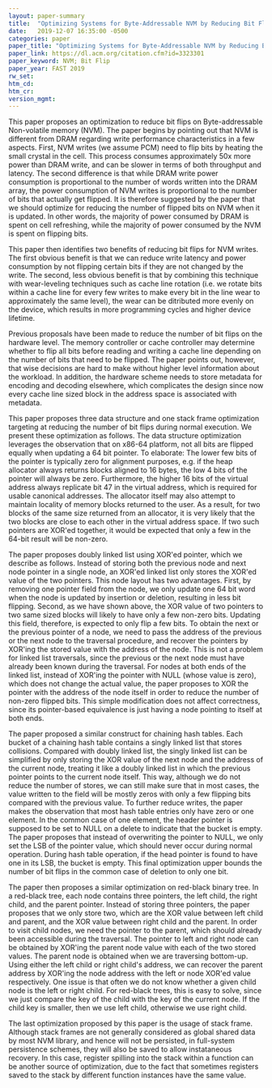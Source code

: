 ```yaml
---
layout: paper-summary
title:  "Optimizing Systems for Byte-Addressable NVM by Reducing Bit Flipping"
date:   2019-12-07 16:35:00 -0500
categories: paper
paper_title: "Optimizing Systems for Byte-Addressable NVM by Reducing Bit Flipping"
paper_link: https://dl.acm.org/citation.cfm?id=3323301
paper_keyword: NVM; Bit Flip
paper_year: FAST 2019
rw_set:
htm_cd:
htm_cr:
version_mgmt:
---
```


This paper proposes an optimization to reduce bit flips on Byte-addressable Non-volatile memory (NVM). The paper begins by
pointing out that NVM is different from DRAM regarding write performance characteristics in a few aspects. First, NVM writes 
(we assume PCM) need to flip bits by heating the small crystal in the cell. This process consumes approximately 50x more 
power than DRAM write, and can be slower in terms of both throughput and latency. The second difference is that while 
DRAM write power consumption is proportional to the number of words written into the DRAM array, the power consumption of 
NVM writes is proportional to the number of bits that actually get flipped. It is therefore suggested by the paper that we 
should optimize for reducing the number of flipped bits on NVM when it is updated. In other words, the majority of power
consumed by DRAM is spent on cell refreshing, while the majority of power consumed by the NVM is spent on flipping bits.

This paper then identifies two benefits of reducing bit flips for NVM writes. The first obvious benefit is that we can 
reduce write latency and power consumption by not flipping certain bits if they are not changed by the write. The second,
less obvious benefit is that by combining this technique with wear-leveling techniques such as cache line rotation (i.e.
we rotate bits within a cache line for every few writes to make every bit in the line wear to approximately the same level), 
the wear can be ditributed more evenly on the device, which results in more programming cycles and higher device lifetime.

Previous proposals have been made to reduce the number of bit flips on the hardware level. The memory controller or cache
controller may determine whether to flip all bits before reading and writing a cache line depending on the number of bits
that need to be flipped. The paper points out, however, that wise decisions are hard to make without higher level information
about the workload. In addition, the hardware scheme needs to store metadata for encoding and decoding elsewhere, which 
complicates the design since now every cache line sized block in the address space is associated with metadata.

This paper proposes three data structure and one stack frame optimization targeting at reducing the number of bit flips
during normal execution. We present these optimization as follows. The data structure optimization leverages the observation
that on x86-64 platform, not all bits are flipped equally when updating a 64 bit pointer. To elaborate: The lower few bits
of the pointer is typically zero for alignment purposes, e.g. if the heap allocator always returns blocks aligned to 16 bytes,
the low 4 bits of the pointer will always be zero. Furthermore, the higher 16 bits of the virtual address always replicate 
bit 47 in the virtual address, which is required for usable canonical addresses. The allocator itself may also attempt
to maintain locality of memory blocks returned to the user. As a result, for two blocks of the same size returned from 
an allocator, it is very likely that the two blocks are close to each other in the virtual address space. If two such
pointers are XOR'ed together, it would be expected that only a few in the 64-bit result will be non-zero. 

The paper proposes doubly linked list using XOR'ed pointer, which we describe as follows. Instead of storing both the 
previous node and next node pointer in a single node, an XOR'ed linked list only stores the XOR'ed value of the two pointers.
This node layout has two advantages. First, by removing one pointer field from the node, we only update one 64 bit word
when the node is updated by insertion or deletion, resulting in less bit flipping. Second, as we have shown above, the XOR
value of two pointers to two same sized blocks will likely to have only a few non-zero bits. Updating this field, therefore, 
is expected to only flip a few bits. To obtain the next or the previous pointer of a node, we need to pass the address
of the previous or the next node to the traversal procedure, and recover the pointers by XOR'ing the stored value with
the address of the node. This is not a problem for linked list traversals, since the previous or the next node must have 
already been known during the traversal. For nodes at both ends of the linked list, instead of XOR'ing the pointer with 
NULL (whose value is zero), which does not change the actual value, the paper proposes to XOR the pointer with the address
of the node itself in order to reduce the number of non-zero flipped bits. This simple modification does not affect correctness,
since its pointer-based equivalence is just having a node pointing to itself at both ends.

The paper proposed a similar construct for chaining hash tables. Each bucket of a chaining hash table contains a singly 
linked list that stores collisions. Compared with doubly linked list, the singly linked list can be simplified by only
storing the XOR value of the next node and the address of the current node, treating it like a doubly linked list 
in which the previous pointer points to the current node itself. This way, although we do not reduce the number 
of stores, we can still make sure that in most cases, the value written to the field will be mostly zeros with only
a few flipping bits compared with the previous value. To further reduce writes, the paper makes the observation that
most hash table entries only have zero or one element. In the common case of one element, the header pointer is supposed 
to be set to NULL on a delete to indicate that the bucket is empty. The paper proposes that instead of overwriting
the pointer to NULL, we only set the LSB of the pointer value, which should never occur during normal operation. During
hash table operation, if the head pointer is found to have one in its LSB, the bucket is empty. This final optimization
upper bounds the number of bit flips in the common case of deletion to only one bit.

The paper then proposes a similar optimization on red-black binary tree. In a red-black tree, each node contains three
pointers, the left child, the right child, and the parent pointer. Instead of storing three pointers, the paper proposes
that we only store two, which are the XOR value between left child and parent, and the XOR value between right child and 
the parent. In order to visit child nodes, we need the pointer to the parent, which should already been accessible
during the traversal. The pointer to left and right node can be obtained by XOR'ing the parent node value with each
of the two stored values. The parent node is obtained when we are traversing bottom-up. Using either the left child
or right child's address, we can recover the parent address by XOR'ing the node address with the left or node XOR'ed
value respectively. One issue is that often we do not know whether a given child node is the left or right child. For 
red-black trees, this is easy to solve, since we just compare the key of the child with the key of the current node. If
the child key is smaller, then we use left child, otherwise we use right child.

The last optimization proposed by this paper is the usage of stack frame. Although stack frames are not generally considered
as global shared data by most NVM library, and hence will not be persisted, in full-system persistence schemes, they will
also be saved to allow instataneous recovery. In this case, register spilling into the stack within a function can be another
source of optimization, due to the fact that sometimes registers saved to the stack by different function instances have 
the same value. 